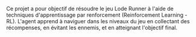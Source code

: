Ce projet a pour objectif de résoudre le jeu Lode Runner à l'aide de techniques d'apprentissage par renforcement (Reinforcement Learning - RL). L'agent apprend à naviguer dans les niveaux du jeu en collectant des récompenses, en évitant les ennemis, et en atteignant l'objectif final.
